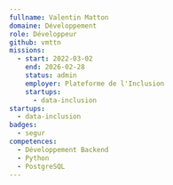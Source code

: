 ```yaml
---
fullname: Valentin Matton
domaine: Développement
role: Développeur
github: vmttn
missions:
  - start: 2022-03-02
    end: 2026-02-28
    status: admin
    employer: Plateforme de l'Inclusion
    startups:
      - data-inclusion
startups:
  - data-inclusion
badges:
  - segur
competences:
  - Développement Backend
  - Python
  - PostgreSQL
---
```

